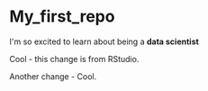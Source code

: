 # My_first_repo

I'm so excited to learn about being a **data scientist**

Cool - this change is from RStudio.

Another change - Cool. 